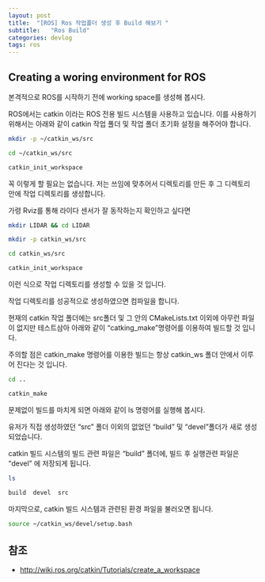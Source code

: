```yaml
---
layout: post
title:  "[ROS] Ros 작업폴더 생성 후 Build 해보기 "
subtitle:   "Ros Build"
categories: devlog
tags: ros
---
```


## Creating a woring environment for ROS

본격적으로 ROS를 시작하기 전에 working space를 생성해 봅시다.

ROS에서는 catkin 이라는 ROS 전용 빌드 시스템을 사용하고 있습니다. 
이를 사용하기위해서는 아래와 같이 catkin 작업 폴더 및 작업 폴더 초기화 설정을 해주어야 합니다.

```sh
mkdir -p ~/catkin_ws/src

cd ~/catkin_ws/src

catkin_init_workspace
```

꼭 이렇게 할 필요는 없습니다.
저는 쓰임에 맞추어서 디렉토리를 만든 후 그 디렉토리 안에 작업 디렉토리를 생성합니다.

가령 Rviz를 통해 라이다 센서가 잘 동작하는지 확인하고 싶다면

```sh
mkdir LIDAR && cd LIDAR

mkdir -p catkin_ws/src

cd catkin_ws/src

catkin_init_workspace
```

이런 식으로 작업 디렉토리를 생성할 수 있을 것 입니다.

작업 디렉토리를 성공적으로 생성하였으면 컴파일을 합니다. 

현재의 catkin 작업 폴더에는 src폴더 및 그 안의 CMakeLists.txt 이외에 아무런 파일이 없지만 테스트삼아 아래와 같이 “catking_make”명령어를 이용하여 빌드할 것 입니다.

주의할 점은 catkin_make 명령어를 이용한 빌드는 항상 catkin_ws 폴더 안에서 이루어 진다는 것 입니다.

```sh
cd ..

catkin_make
```

문제없이 빌드를 마치게 되면 아래와 같이 ls 명령어를 실행해 봅시다. 

유저가 직접 생성하였던 “src” 폴더 이외의 없었던 “build” 및 “devel”폴더가 새로 생성되었습니다. 

catkin 빌드 시스템의 빌드 관련 파일은 “build” 폴더에, 빌드 후 실행관련 파일은 “devel” 에 저장되게 됩니다.

```sh
ls

build  devel  src
```

마지막으로, catkin 빌드 시스템과 관련된 환경 파일을 불러오면 됩니다.

```sh
source ~/catkin_ws/devel/setup.bash
```

## 참조

- http://wiki.ros.org/catkin/Tutorials/create_a_workspace